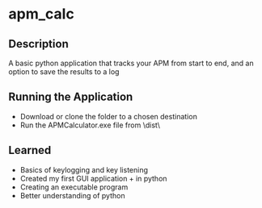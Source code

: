 # apm_calc

## Description
A basic python application that tracks your APM from start to end, and an option to save the results to a log

## Running the Application
- Download or clone the folder to a chosen destination
- Run the APMCalculator.exe file from \dist\

## Learned
- Basics of keylogging and key listening
- Created my first GUI application + in python
- Creating an executable program
- Better understanding of python
